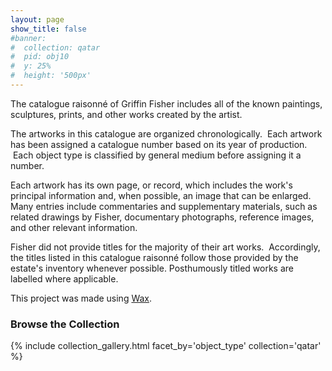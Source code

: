 ```yaml
---
layout: page
show_title: false
#banner:
#  collection: qatar
#  pid: obj10
#  y: 25%
#  height: '500px'
---
```


The catalogue raisonné of Griffin Fisher includes all of the known paintings, sculptures, prints, and other works created by the artist. 

The artworks in this catalogue are organized chronologically.  Each artwork has been assigned a catalogue number based on its year of production.  Each object type is classified by general medium before assigning it a number.

Each artwork has its own page, or record, which includes the work's principal information and, when possible, an image that can be enlarged.  Many entries include commentaries and supplementary materials, such as related drawings by Fisher, documentary photographs, reference images, and other relevant information.

Fisher did not provide titles for the majority of their art works.  Accordingly, the titles listed in this catalogue raisonné follow those provided by the estate's inventory whenever possible. Posthumously titled works are labelled where applicable. 

This project was made using [Wax](https://minicomp.github.io/wiki/#/wax/).


### Browse the Collection

{% include collection_gallery.html facet_by='object_type' collection='qatar' %}
